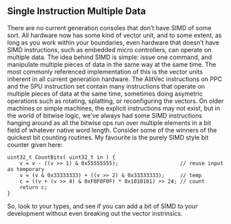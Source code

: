 Single Instruction Multiple Data
--------------------------------

There are no current generation consoles that don’t have SIMD of some
sort. All hardware now has some kind of vector unit, and to some extent,
as long as you work within your boundaries, even hardware that doesn’t
have SIMD instructions, such as embedded micro controllers, can operate
on multiple data. The idea behind SIMD is simple: issue one command, and
manipulate multiple pieces of data in the same way at the same time. The
most commonly referenced implementation of this is the vector units
inherent in all current generation hardware. The AlitVec instructions on
PPC and the SPU instruction set contain many instructions that operate
on multiple pieces of data at the same time, sometimes doing asymetric
operations such as rotating, splatting, or reconfiguring the vectors. On
older machines or simple machines, the explicit instructions may not
exist, but in the world of bitwise logic, we’ve always had some SIMD
instructions hanging around as all the bitwise ops run over multiple
elements in a bit field of whatever native word length. Consider some of
the winners of the quickest bit counting routines. My favourite is the
purely SIMD style bit counter given here:

    uint32_t CountBits( uint32_t in ) {
        v = v - ((v >> 1) & 0x55555555);                    // reuse input as temporary
        v = (v & 0x33333333) + ((v >> 2) & 0x33333333);     // temp
        c = ((v + (v >> 4) & 0xF0F0F0F) * 0x1010101) >> 24; // count
        return c;
    }

So, look to your types, and see if you can add a bit of SIMD to your
development without even breaking out the vector instrinsics.

